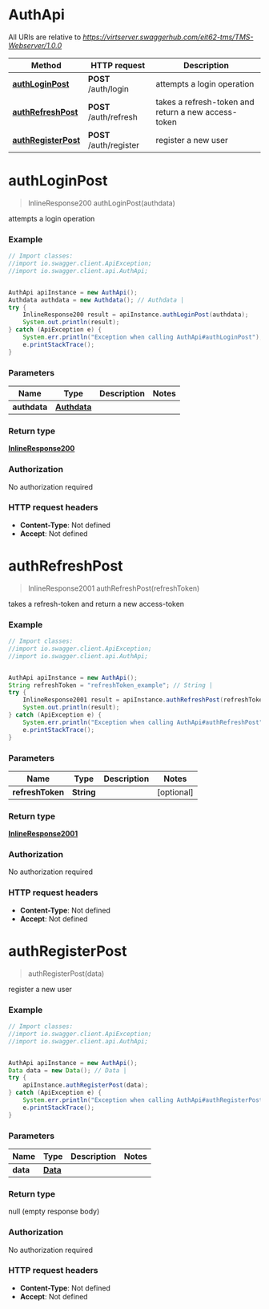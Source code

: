 # AuthApi

All URIs are relative to *https://virtserver.swaggerhub.com/eit62-tms/TMS-Webserver/1.0.0*

Method | HTTP request | Description
------------- | ------------- | -------------
[**authLoginPost**](AuthApi.md#authLoginPost) | **POST** /auth/login | attempts a login operation
[**authRefreshPost**](AuthApi.md#authRefreshPost) | **POST** /auth/refresh | takes a refresh-token and return a new access-token
[**authRegisterPost**](AuthApi.md#authRegisterPost) | **POST** /auth/register | register a new user


<a name="authLoginPost"></a>
# **authLoginPost**
> InlineResponse200 authLoginPost(authdata)

attempts a login operation

### Example
```java
// Import classes:
//import io.swagger.client.ApiException;
//import io.swagger.client.api.AuthApi;


AuthApi apiInstance = new AuthApi();
Authdata authdata = new Authdata(); // Authdata | 
try {
    InlineResponse200 result = apiInstance.authLoginPost(authdata);
    System.out.println(result);
} catch (ApiException e) {
    System.err.println("Exception when calling AuthApi#authLoginPost");
    e.printStackTrace();
}
```

### Parameters

Name | Type | Description  | Notes
------------- | ------------- | ------------- | -------------
 **authdata** | [**Authdata**](Authdata.md)|  |

### Return type

[**InlineResponse200**](InlineResponse200.md)

### Authorization

No authorization required

### HTTP request headers

 - **Content-Type**: Not defined
 - **Accept**: Not defined

<a name="authRefreshPost"></a>
# **authRefreshPost**
> InlineResponse2001 authRefreshPost(refreshToken)

takes a refresh-token and return a new access-token

### Example
```java
// Import classes:
//import io.swagger.client.ApiException;
//import io.swagger.client.api.AuthApi;


AuthApi apiInstance = new AuthApi();
String refreshToken = "refreshToken_example"; // String | 
try {
    InlineResponse2001 result = apiInstance.authRefreshPost(refreshToken);
    System.out.println(result);
} catch (ApiException e) {
    System.err.println("Exception when calling AuthApi#authRefreshPost");
    e.printStackTrace();
}
```

### Parameters

Name | Type | Description  | Notes
------------- | ------------- | ------------- | -------------
 **refreshToken** | **String**|  | [optional]

### Return type

[**InlineResponse2001**](InlineResponse2001.md)

### Authorization

No authorization required

### HTTP request headers

 - **Content-Type**: Not defined
 - **Accept**: Not defined

<a name="authRegisterPost"></a>
# **authRegisterPost**
> authRegisterPost(data)

register a new user

### Example
```java
// Import classes:
//import io.swagger.client.ApiException;
//import io.swagger.client.api.AuthApi;


AuthApi apiInstance = new AuthApi();
Data data = new Data(); // Data | 
try {
    apiInstance.authRegisterPost(data);
} catch (ApiException e) {
    System.err.println("Exception when calling AuthApi#authRegisterPost");
    e.printStackTrace();
}
```

### Parameters

Name | Type | Description  | Notes
------------- | ------------- | ------------- | -------------
 **data** | [**Data**](Data.md)|  |

### Return type

null (empty response body)

### Authorization

No authorization required

### HTTP request headers

 - **Content-Type**: Not defined
 - **Accept**: Not defined

